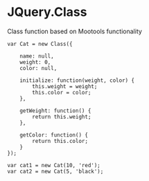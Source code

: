 # JQuery.Class
Class function based on Mootools functionality

	var Cat = new Class({
	
		name: null,
		weight: 0,
		color: null,
	
		initialize: function(weight, color) {
			this.weight = weight;
			this.color = color;
		},
	
		getWeight: function() {
			return this.weight;
		},
	
		getColor: function() {
			return this.color;
		}
	});
	
	var cat1 = new Cat(10, 'red');
	var cat2 = new Cat(5, 'black');

